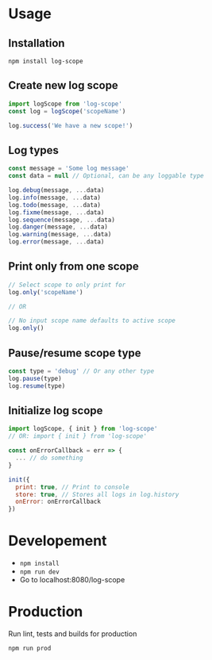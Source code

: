 # Usage
## Installation
```npm install log-scope```

## Create new log scope
```js
import logScope from 'log-scope'
const log = logScope('scopeName')

log.success('We have a new scope!')
```

## Log types
```js
const message = 'Some log message'
const data = null // Optional, can be any loggable type

log.debug(message, ...data)
log.info(message, ...data)
log.todo(message, ...data)
log.fixme(message, ...data)
log.sequence(message, ...data)
log.danger(message, ...data)
log.warning(message, ...data)
log.error(message, ...data)
```

## Print only from one scope
```js
// Select scope to only print for
log.only('scopeName')

// OR

// No input scope name defaults to active scope
log.only()
```

## Pause/resume scope type
```js
const type = 'debug' // Or any other type
log.pause(type)
log.resume(type)
```

## Initialize log scope
```js
import logScope, { init } from 'log-scope'
// OR: import { init } from 'log-scope'

const onErrorCallback = err => {
  ... // do something
}

init({
  print: true, // Print to console
  store: true, // Stores all logs in log.history
  onError: onErrorCallback
})
```

# Developement
- ```npm install```
- ```npm run dev```
- Go to localhost:8080/log-scope

# Production
Run lint, tests and builds for production
```bash
npm run prod
```